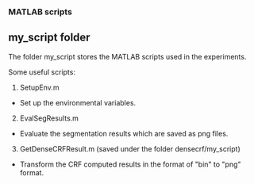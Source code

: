 ### MATLAB scripts

## my_script folder

The folder my_script stores the MATLAB scripts used in the experiments.

Some useful scripts:

1. SetupEnv.m

  * Set up the environmental variables.
  
2. EvalSegResults.m

  * Evaluate the segmentation results which are saved as png files.
  
3. GetDenseCRFResult.m (saved under the folder densecrf/my_script)

  * Transform the CRF computed results in the format of "bin" to "png" format.
  
